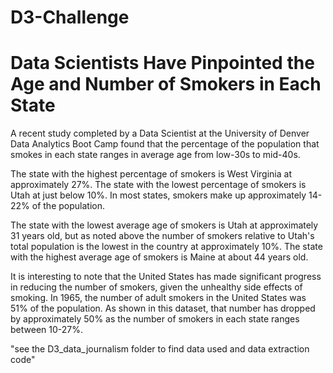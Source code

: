 # D3-Challenge
# Data Scientists Have Pinpointed the Age and Number of Smokers in Each State

A recent study completed by a Data Scientist at the University of Denver Data Analytics Boot Camp found that the percentage of the population that smokes in each state ranges in average age from low-30s to mid-40s.

The state with the highest percentage of smokers is West Virginia at approximately 27%. The state with the lowest percentage of smokers is Utah at just below 10%. In most states, smokers make up approximately 14-22% of the population.

The state with the lowest average age of smokers is Utah at approximately 31 years old, but as noted above the number of smokers relative to Utah's total population is the lowest in the country at approximately 10%. The state with the highest average age of smokers is Maine at about 44 years old.

It is interesting to note that the United States has made significant progress in reducing the number of smokers, given the unhealthy side effects of smoking. In 1965, the number of adult smokers in the United States was 51% of the population. As shown in this dataset, that number has dropped by approximately 50% as the number of smokers in each state ranges between 10-27%.

"see the D3_data_journalism folder to find data used and data extraction code"
